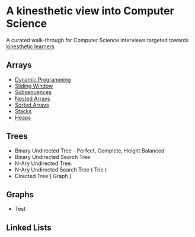 # A kinesthetic view into Computer Science

A curated walk-through for Computer Science interviews targeted towards [kinesthetic learners](https://en.wikipedia.org/wiki/Kinesthetic_learning)

## Arrays

* [Dynamic Programming](https://leetcode.com/list?selectedList=9di6va53)
* [Sliding Window](https://leetcode.com/list?selectedList=9di1s4a1)  
* [Subsequences](https://leetcode.com/list?selectedList=9di46ijj)
* [Nested Arrays](https://leetcode.com/list/?selectedList=9di6va53)
* [Sorted Arrays](https://leetcode.com/list?selectedList=9dunj1mv)
* [Stacks](https://leetcode.com/list/?selectedList=9duv7mlj)
* [Heaps](https://leetcode.com/list?selectedList=9duvlo7t)

## Trees

* Binary Undirected Tree - Perfect, Complete, Height Balanced
* Binary Undirected Search Tree 
* N-Ary Undirected Tree.
* N-Ary Undirected Search Tree ( Trie )
* Directed Tree ( Graph )

## Graphs

* Test

## Linked Lists



